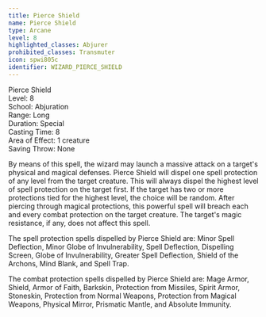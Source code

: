 ```yaml
---
title: Pierce Shield
name: Pierce Shield
type: Arcane
level: 8
highlighted_classes: Abjurer
prohibited_classes: Transmuter
icon: spwi805c
identifier: WIZARD_PIERCE_SHIELD
---
```

Pierce Shield  
Level: 8  
School: Abjuration  
Range: Long  
Duration: Special  
Casting Time: 8  
Area of Effect: 1 creature  
Saving Throw: None  
  
By means of this spell, the wizard may launch a massive attack on a target's physical and magical defenses. Pierce Shield will dispel one spell protection of any level from the target creature. This will always dispel the highest level of spell protection on the target first. If the target has two or more protections tied for the highest level, the choice will be random. After piercing through magical protections, this powerful spell will breach each and every combat protection on the target creature. The target's magic resistance, if any, does not affect this spell.  
  
The spell protection spells dispelled by Pierce Shield are: Minor Spell Deflection, Minor Globe of Invulnerability, Spell Deflection, Dispelling Screen, Globe of Invulnerability, Greater Spell Deflection, Shield of the Archons, Mind Blank, and Spell Trap.  
  
The combat protection spells dispelled by Pierce Shield are: Mage Armor, Shield, Armor of Faith, Barkskin, Protection from Missiles, Spirit Armor, Stoneskin, Protection from Normal Weapons, Protection from Magical Weapons, Physical Mirror, Prismatic Mantle, and Absolute Immunity.  
